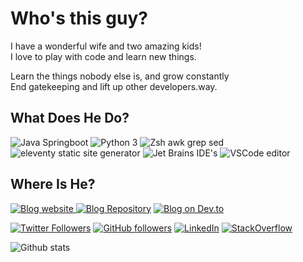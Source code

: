 <link rel="stylesheet" type="text/css" href="style.css" />

# Who's this guy?

I have a wonderful wife and two amazing kids!  
I love to play with code and learn new things.   

Learn the things nobody else is, and grow constantly  
End gatekeeping and lift up other developers.way.   

## What Does He Do?

![Java Springboot](https://img.shields.io/badge/Java-Springboot-brightgreen.svg?logo=Java&logoColor=brightgreen&style=flat)
![Python 3](https://img.shields.io/badge/Python-3-brightgreen.svg?logo=python&logoColor=brightgreen&style=flat)
![Zsh awk grep sed](https://img.shields.io/badge/Zsh-awk/grep/sed-brightgreen.svg?logo=GNU%20Bash&logoColor=brightgreen&style=flat)  
![eleventy static site generator](https://img.shields.io/badge/Eleventy-SSG-brightgreen.svg?logo=eleventy&logoColor=brightgreen&style=flat)
![Jet Brains IDE's](https://img.shields.io/badge/JetBrains-IDE's-brightgreen.svg?logo=jetbrains&logoColor=brightgreen&style=flat)
![VSCode editor](https://img.shields.io/badge/VSCode-EDITOR-brightgreen.svg?logo=Visual%20Studio%20Code&logoColor=brightgreen&style=flat)  

## Where Is He?
[![Blog website](https://img.shields.io/badge/My-Blog-brightgreen.svg?logo=eleventy&logoColor=brightgreen&style=flat) ](https://coreydmccarty.dev)
[![Blog Repository](https://img.shields.io/badge/Blog-Repository-brightgreen.svg?logo=github&logoColor=brightgreen&style=flat)](https://github.com/xanderyzwich/xanderyzwich.github.io)
[![Blog on Dev.to](https://img.shields.io/badge/Blog-on%20DEV.to-brightgreen.svg?logo=dev.to&logoColor=brightgreen&style=flat) ](https://devto.mccarty.dev)  

[![Twitter Followers](https://img.shields.io/twitter/follow/coreydmccarty?color=brightgreen&label=Twitter%20Followers&logo=twitter&logoColor=brightgreen&style=flat)](https://twitter.mccarty.dev)
[![GitHub followers](https://img.shields.io/github/followers/xanderyzwich?color=brightgreen&logo=github&logoColor=brightgreen&style=&style=flat)](http://github.mccarty.dev)
[![LinkedIn](https://img.shields.io/badge/LinkedIn-PRO-brightgreen.svg?logo=linkedin&logoColor=brightgreen&style=flat)](https://linkedin.mccarty.dev)
[![StackOverflow](https://img.shields.io/badge/StackOverflow-Excavator-brightgreen.svg?logo=stack%20overflow&logoColor=brightgreen)](https://stackoverflow.com/users/2196988/xander-yzwich)

![Github stats](https://github-readme-stats.vercel.app/api?username=xanderyzwich&show_icons=true&theme=dark)

